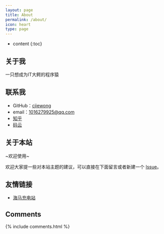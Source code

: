 ```yaml
---
layout: page
title: About
permalink: /about/
icon: heart
type: page
---
```


* content
{:toc}

## 关于我

一只想成为IT大鳄的程序猿

## 联系我

* GitHub：[cjiewong](https://github.com/cjiewong)
* email：1016279925@qq.com
* [知乎](https://www.zhihu.com/people/c-jie-wong/activities)
* [码云](https://gitee.com/cjiewong/)


## 关于本站

~欢迎使用~

欢迎大家提一些对本站主题的建议，可以直接在下面留言或者新建一个 [Issue](https://github.com/cjiewong/cjiewong.github.io/issues)。

## 友情链接
* [海马充电站](https://bookmanxy.github.io)
## Comments
{% include comments.html %}
